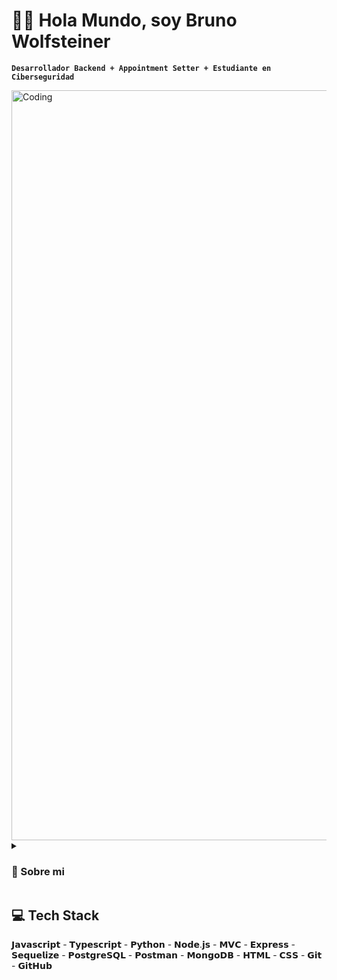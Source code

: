 # 👋🏻 Hola Mundo, soy Bruno Wolfsteiner
**`Desarrollador Backend + Appointment Setter + Estudiante en Ciberseguridad`**

<img align="center" alt="Coding" width="1200" src="https://media.giphy.com/media/bi6RQ5x3tqoSI/giphy.gif">

<details>
 <summary><h3>📄 Sobre mi </h3></summary>
 
Como Desarrollador Backend y estudiante de Ciberseguridad, poseo un amplio conjunto de habilidades técnicas que me permiten enfrentar desafíos en el ámbito de la programación y la seguridad informática. Mi experiencia se extiende a lenguajes de programación como JavaScript y TypeScript, los cuales utilizo para construir aplicaciones robustas y eficientes. Además, estoy altamente capacitado en el uso de tecnologías como Node.js, Express.js y Sequelize.js, que me permiten desarrollar servidores y APIs escalables y seguros.

Mi conocimiento en bases de datos es diverso, ya que estoy familiarizado tanto con bases de datos SQL como con las NoSQL. Tengo experiencia en el diseño y manejo de bases de datos relacionales, así como en la implementación y optimización de consultas. Además, he trabajado con bases de datos NoSQL, lo que me permite manejar grandes volúmenes de datos de manera eficiente y flexible.

Mi habilidad para interactuar con APIs de terceros es otro punto fuerte en mi perfil. Tengo experiencia en el consumo de APIs existentes, así como en la creación de mis propias APIs para que otros desarrolladores puedan utilizar mis servicios. Además, poseo un sólido conocimiento en Git y GitHub, lo que me permite trabajar de manera colaborativa, mantener un historial de versiones sólido y facilitar el despliegue y la integración continua en proyectos.

Más allá de mis habilidades técnicas, también valoro las habilidades blandas y el trabajo en equipo. Me considero una persona proactiva, con gran capacidad de adaptación y un enfoque centrado en la resolución de problemas. Estoy acostumbrado a trabajar en entornos colaborativos, donde la comunicación efectiva y la empatía son fundamentales para lograr resultados óptimos.

Además, tengo un creciente interés en el campo de la Inteligencia Artificial, y estoy deseoso de explorar sus aplicaciones en el desarrollo de software y la seguridad cibernética. Mi objetivo es seguir aprendiendo y creciendo en este campo, manteniéndome actualizado con las últimas tendencias y tecnologías.

 </details>


## 💻 Tech Stack
<p align="left"> 𝗝𝗮𝘃𝗮𝘀𝗰𝗿𝗶𝗽𝘁 - 𝗧𝘆𝗽𝗲𝘀𝗰𝗿𝗶𝗽𝘁 - 𝗣𝘆𝘁𝗵𝗼𝗻 - 𝗡𝗼𝗱𝗲.𝗷𝘀 - 𝗠𝗩𝗖 - 𝗘𝘅𝗽𝗿𝗲𝘀𝘀 - 𝗦𝗲𝗾𝘂𝗲𝗹𝗶𝘇𝗲 - 𝗣𝗼𝘀𝘁𝗴𝗿𝗲𝗦𝗤𝗟 - 𝗣𝗼𝘀𝘁𝗺𝗮𝗻 - 𝗠𝗼𝗻𝗴𝗼𝗗𝗕 - 𝗛𝗧𝗠𝗟 - 𝗖𝗦𝗦 - 𝗚𝗶𝘁 - 𝗚𝗶𝘁𝗛𝘂𝗯 </p>

